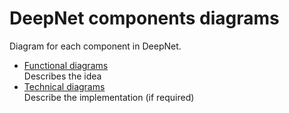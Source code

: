 # DeepNet components diagrams

Diagram for each component in DeepNet.

- [Functional diagrams](./functional/)  
  Describes the idea
- [Technical diagrams](./technical)  
  Describe the implementation (if required)